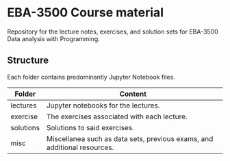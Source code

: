 # EBA-3500 Course material
Repository for the lecture notes, exercises, and solution sets for EBA-3500 Data analysis with Programming.

## Structure
Each folder contains predominantly Jupyter Notebook files. 

| Folder        | Content |
| ---           | ---     |
| lectures      | Jupyter notebooks for the lectures. |
| exercise      | The exercises associated with each lecture. |
| solutions     | Solutions to said exercises. |
| misc          | Miscellanea such as data sets, previous exams, and additional resources. |
